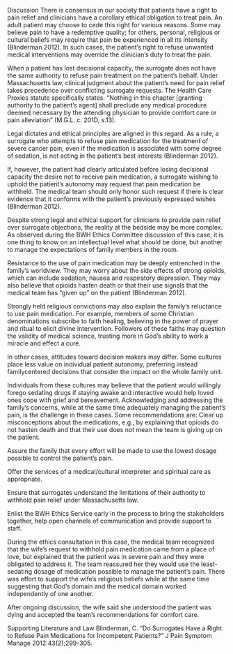 Discussion
There is consensus in our society that patients have a right to pain relief and clinicians have a corollary ethical obligation to treat pain. An adult patient may choose to cede this right for various reasons. Some may believe pain to have a redemptive quality; for others, personal, religious or cultural beliefs may require that pain be experienced in all its intensity (Blinderman 2012). In such cases, the patient’s right to refuse unwanted medical interventions may override the clinician’s duty to treat the pain.

When a patient has lost decisional capacity, the surrogate does not have the same authority to refuse pain treatment on the patient’s behalf. Under Massachusetts law, clinical judgment about the patient’s need for pain relief takes precedence over conflicting surrogate requests. The Health Care Proxies statute specifically states: “Nothing in this chapter [granting authority to the patient’s agent] shall preclude any medical procedure deemed necessary by the attending physician to provide comfort care or pain alleviation” (M.G.L. c. 201D, s.13).

Legal dictates and ethical principles are aligned in this regard. As a rule, a surrogate who attempts to refuse pain medication for the treatment of severe cancer pain, even if the medication is associated with some degree of sedation, is not acting in the patient’s best interests (Blinderman 2012).

If, however, the patient had clearly articulated before losing decisional capacity the desire not to receive pain medication, a surrogate wishing to uphold the patient’s autonomy may request that pain medication be withheld. The medical team should only honor such request if there is clear evidence that it conforms with the patient’s previously expressed wishes (Blinderman 2012).

Despite strong legal and ethical support for clinicians to provide pain relief over surrogate objections, the reality at the bedside may be more complex. As observed during the BWH Ethics Committee discussion of this case, it is one thing to know on an intellectual level what should be done, but another to manage the expectations of family members in the room.

Resistance to the use of pain medication may be deeply entrenched in the family’s worldview. They may worry about the side effects of strong opioids, which can include sedation, nausea and respiratory depression. They may also believe that opioids hasten death or that their use signals that the medical team has “given up” on the patient (Blinderman 2012).

Strongly held religious convictions may also explain the family’s reluctance to use pain medication. For example, members of some Christian denominations subscribe to faith healing, believing in the power of prayer and ritual to elicit divine intervention. Followers of these faiths may question the validity of medical science, trusting more in God’s ability to work a miracle and effect a cure.

In other cases, attitudes toward decision makers may differ. Some cultures place less value on individual patient autonomy, preferring instead familycentered decisions that consider the impact on the whole family unit.

Individuals from these cultures may believe that the patient would willingly forego sedating drugs if staying awake and interactive would help loved ones cope with grief and bereavement. Acknowledging and addressing the family’s concerns, while at the same time adequately managing the patient’s pain, is the challenge in these cases. Some recommendations are: Clear up misconceptions about the medications, e.g., by explaining that opioids do not hasten death and that their use does not mean the team is giving up on the patient.

Assure the family that every effort will be made to use the lowest dosage possible to control the patient’s pain.

Offer the services of a medical/cultural interpreter and spiritual care as appropriate.

Ensure that surrogates understand the limitations of their authority to withhold pain relief under Massachusetts law.

Enlist the BWH Ethics Service early in the process to bring the stakeholders together, help open channels of communication and provide support to staff.

During the ethics consultation in this case, the medical team recognized that the wife’s request to withhold pain medication came from a place of love, but explained that the patient was in severe pain and they were obligated to address it. The team reassured her they would use the least-sedating dosage of medication possible to manage the patient’s pain. There was effort to support the wife’s religious beliefs while at the same time suggesting that God’s domain and the medical domain worked independently of one another.

After ongoing discussion, the wife said she understood the patient was dying and accepted the team’s recommendations for comfort care.

Supporting Literature and Law Blinderman, C. “Do Surrogates Have a Right to Refuse Pain Medications for Incompetent Patients?” J Pain Symptom Manage 2012:43(2);299-305.

